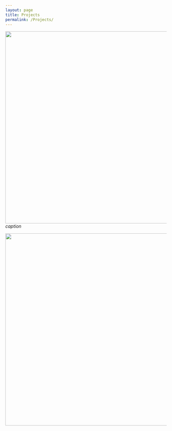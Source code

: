 ```yaml
---
layout: page
title: Projects
permalink: /Projects/
---
```





<img align="right" width="600" height="600" src="{{ site.url }}{{ site.baseurl }}/docs/assets/timeline.jpg" class="img-responsive" />
 <br>
    <em>caption</em>
</p>







<img align="right" width="600" height="600" src="{{ site.url }}{{ site.baseurl }}/docs/assets/Picture1.png" class="img-responsive" />



